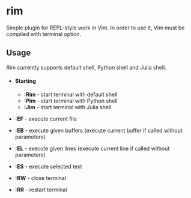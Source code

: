 # rim
Simple plugin for REPL-style work in Vim. In order to use it, Vim must be compiled with terminal option.

## Usage
Rim currently supports default shell, Python shell and Julia shell.

* #### Starting
  * **:Rim** - start terminal with default shell
  * **:Pim** - start terminal with Python shell
  * **:Jim** - start terminal with Julia shell
  
* **:EF** - execute current file
* **:EB** - execute given buffers (execute current buffer if called without parameters)
* **:EL** - execute given lines (execute current line if called without parameters)
* **:ES** - execute selected text
* **:RW** - close terminal
* **:RR** - restart terminal

